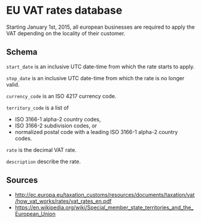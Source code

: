 EU VAT rates database
====================


Starting January 1st, 2015, all european businesses are required to apply the VAT depending
on the locality of their customer.


Schema
------

`start_date` is an inclusive UTC date-time from which the rate starts to apply.

`stop_date` is an inclusive UTC date-time from which the rate is no longer valid.

`currency_code` is an ISO 4217 currency code.

`territory_code` is a list of
  * ISO 3166-1 alpha-2 country codes,
  * ISO 3166-2 subdivision codes, or
  * normalized postal code with a leading ISO 3166-1 alpha-2 country codes.
  
`rate` is the decimal VAT rate.
  
`description` describe the rate.


Sources
-------

* http://ec.europa.eu/taxation_customs/resources/documents/taxation/vat/how_vat_works/rates/vat_rates_en.pdf
* https://en.wikipedia.org/wiki/Special_member_state_territories_and_the_European_Union

